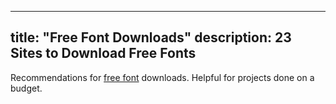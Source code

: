 
---
title: "Free Font Downloads"
description: 23 Sites to Download Free Fonts
---

Recommendations for [free font](https://www.creativebloq.com/typography/download-free-fonts-resources-912696) downloads. Helpful for projects done on a budget.
